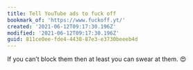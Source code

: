 ```yaml
---
title: Tell YouTube ads to fuck off
bookmark_of: 'https://www.fuckoff.yt/'
created: '2021-06-12T09:17:30.196Z'
modified: '2021-06-12T09:17:30.196Z'
guid: 811ce0ee-fde4-4438-87e3-e3730beeeb4d
---
```

If you can’t block them then at least you can swear at them. 😍
